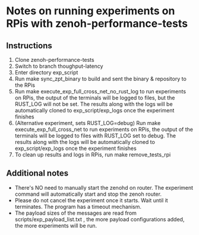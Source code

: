 # Notes on running experiments on RPis with zenoh-performance-tests

## Instructions

1. Clone zenoh-performance-tests
2. Switch to branch thoughput-latency
3. Enter directory exp_script
4. Run make sync_zpt_binary to build and sent the binary & repository
   to the RPis
5. Run make execute_exp_full_cross_net_no_rust_log to run experiments
   on RPis, the output of the terminals will be logged to files, but
   the RUST_LOG will not be set. The results along with the logs will
   be automatically cloned to exp_script/exp_logs once the experiment
   finishes
6. (Alternative experiment, sets RUST_LOG=debug) Run make
   execute_exp_full_cross_net to run experiments on RPis, the output
   of the terminals will be logged to files with RUST_LOG set to
   debug. The results along with the logs will be automatically cloned
   to exp_script/exp_logs once the experiment finishes
7. To clean up results and logs in RPis, run make remove_tests_rpi

## Additional notes

- There's NO need to manually start the zenohd on router. The
  experiment command will automatically start and stop the zenoh
  router.
- Please do not cancel the experiment once it starts. Wait until it
  terminates. The program has a timeout mechanism.
- The payload sizes of the messages are read from
  scripts/exp_payload_list.txt , the more payload configurations
  added, the more experiments will be run.
